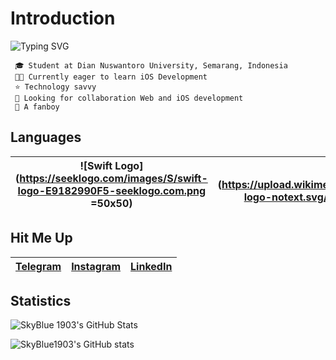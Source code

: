# Introduction
![Typing SVG](https://readme-typing-svg.herokuapp.com?font=Poppins&size=22&duration=3000&pause=1500&width=435&lines=Erlangga+Anugrah+Arifin;iOS+Developer)

     🎓 Student at Dian Nuswantoro University, Semarang, Indonesia
     👨‍💻 Currently eager to learn iOS Development
     ⭐️ Technology savvy 
     👥 Looking for collaboration Web and iOS development
     💬 A fanboy

## Languages
| ![Swift Logo](https://seeklogo.com/images/S/swift-logo-E9182990F5-seeklogo.com.png =50x50) | ![Python Logo](https://upload.wikimedia.org/wikipedia/commons/thumb/c/c3/Python-logo-notext.svg/1200px-Python-logo-notext.svg.png =50x) | ![PHP Logo](https://logos-download.com/wp-content/uploads/2016/09/PHP_logo.png =50x) | ![Java Logo](https://cdn.iconscout.com/icon/free/png-256/java-59-1174952.png =50x) | ![C++ Logo](https://upload.wikimedia.org/wikipedia/commons/thumb/1/18/ISO_C%2B%2B_Logo.svg/1822px-ISO_C%2B%2B_Logo.svg.png =45x) |
|--|--|--|--|--|


## Hit Me Up
| [Telegram](https://t.me/anugrahangga) | [Instagram](https://instagram.com/anugrahangga) | [LinkedIn](https://www.google.com/url?sa=t&rct=j&q=&esrc=s&source=web&cd=&cad=rja&uact=8&ved=2ahUKEwjYsP-cz8_5AhUqyDgGHYfWCR8QFnoECAQQAQ&url=https://id.linkedin.com/in/erlangga-anugrah-arifin-092a9218b?trk=public_profile_browsemap_profile-result-card_result-card_full-click&usg=AOvVaw0U9eETSCRzSGn88E6a114d) |
|:-:|:-:|:-:|

## Statistics
![SkyBlue 1903's GitHub Stats](https://github-readme-stats.vercel.app/api?username=skyblue1903&layout=compacte&theme=algolia&hide=stars,prs&show_icons=true)

![SkyBlue1903's GitHub stats](https://github-readme-stats.vercel.app/api/top-langs/?username=skyblue1903&layout=compacte&theme=algolia)
